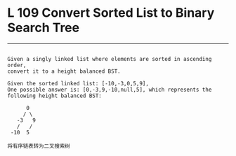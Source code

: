 # L 109 Convert Sorted List to Binary Search Tree
 
--- 
 
``` 

Given a singly linked list where elements are sorted in ascending order,
convert it to a height balanced BST.

Given the sorted linked list: [-10,-3,0,5,9],
One possible answer is: [0,-3,9,-10,null,5], which represents the following height balanced BST:

      0
     / \
   -3   9
   /   /
 -10  5

将有序链表转为二叉搜索树
```
